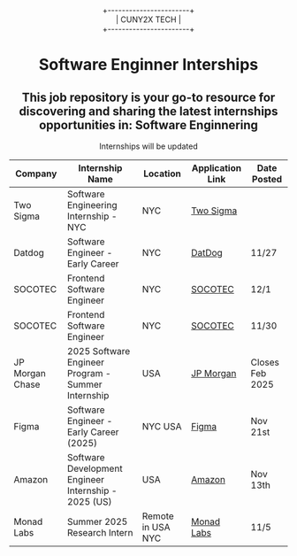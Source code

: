 <div align="center">
  
+-----------------------+  
|      CUNY2X TECH       |  
+-----------------------+

</div>


<div style="text-align:center" >
<h1 style="text-align:center">Software Enginner Interships</h1>
<h2>This job repository is your go-to resource for discovering and sharing the latest internships opportunities in: Software Enginnering
</h2>
<p>Internships will be updated</p>
</div>

| Company          | Internship Name                 | Location       | Application Link                                                  |Date Posted
|------------------|---------------------------------|----------------|-------------------------------------------------------------------|-----------------------
|Two Sigma|Software Engineering Internship - NYC|NYC|[Two Sigma](https://careers.twosigma.com/careers/JobDetail/New-York-New-York-United-States-Software-Engineering-Internship-NYC/12601)|
|Datdog|Software Engineer - Early Career|NYC|[DatDog](https://jobright.ai/jobs/info/66d73df9070b808e9f3a0c68?utm_campaign=Software%20Engineering&utm_source=1103)|11/27|
|SOCOTEC|Frontend Software Engineer|NYC|[SOCOTEC](https://jobright.ai/jobs/info/6712c5314b8331b0e7c8e681?utm_campaign=Software%20Engineering&utm_source=1103)|12/1|
|SOCOTEC|Frontend Software Engineer|NYC|[SOCOTEC](https://jobright.ai/jobs/info/6712c5314b8331b0e7c8e681?utm_campaign=Software%20Engineering&utm_source=1103)|11/30|
|JP Morgan Chase|2025 Software Engineer Program - Summer Internship|USA|[JP Morgan](https://careers.jpmorgan.com/us/en/students/programs/software-engineer-summer?search=&tags=location__Americas__UnitedStatesofAmerica#careers-section7)|Closes Feb 2025|
|Figma|Software Engineer - Early Career (2025)|NYC USA|[Figma](https://jobright.ai/jobs/info/673f02d4d651f76d9b3f66b1?utm_source=1023&utm_campaign=DavidChen)|Nov 21st|
|Amazon|Software Development Engineer Internship - 2025 (US)|USA|[Amazon](https://amazon.jobs/en/jobs/2808739/software-development-engineer-internship-2025-us)|Nov 13th|
|Monad Labs|Summer 2025 Research Intern|	Remote in USA NYC|[Monad Labs](https://job-boards.greenhouse.io/monad/jobs/4493910005?utm_source=Simplify&ref=Simplify)|11/5|






